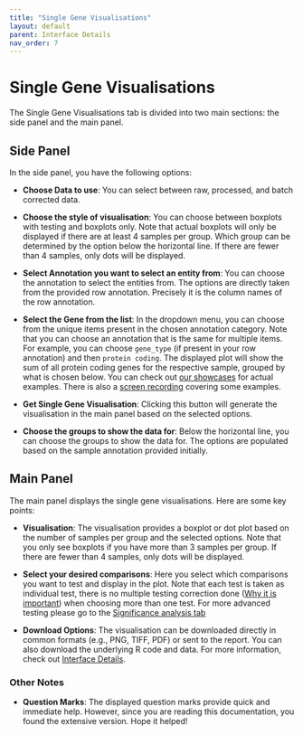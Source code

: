 ```yaml
---
title: "Single Gene Visualisations"
layout: default
parent: Interface Details
nav_order: 7
---
```



# Single Gene Visualisations

The Single Gene Visualisations tab is divided into two main sections: the side panel and the main panel.

## Side Panel

In the side panel, you have the following options:

- **Choose Data to use**: You can select between raw, processed, and batch corrected data.

- **Choose the style of visualisation**: You can choose between boxplots with testing and boxplots only. Note that actual boxplots will only be displayed if there are at least 4 samples per group. Which group can be determined by the option below the horizontal line. If there are fewer than 4 samples, only dots will be displayed.

- **Select Annotation you want to select an entity from**: You can choose the annotation to select the entities from. The options are directly taken from the provided row annotation. Precisely it is the column names of the row annotation.

- **Select the Gene from the list**: In the dropdown menu, you can choose from the unique items present in the chosen annotation category. Note that you can choose an annotation that is the same for multiple items. For example, you can choose `gene_type` (if present in your row annotation) and then `protein coding`. The displayed plot will show the sum of all protein coding genes for the respective sample, grouped by what is chosen below. You can check out [our showcases](../showcases.md) for actual examples. There is also a [screen recording](../screen_recording.md) covering some examples.

- **Get Single Gene Visualisation**: Clicking this button will generate the visualisation in the main panel based on the selected options.

- **Choose the groups to show the data for**: Below the horizontal line, you can choose the groups to show the data for. The options are populated based on the sample annotation provided initially.

## Main Panel

The main panel displays the single gene visualisations. Here are some key points:

- **Visualisation**: The visualisation provides a boxplot or dot plot based on the number of samples per group and the selected options. Note that you only see boxplots if you have more than 3 samples per group. If there are fewer than 4 samples, only dots will be displayed.
- **Select your desired comparisons**: Here you select which comparisons you want to test and display in the plot. Note that each test is taken as individual test, there is no multiple testing correction done \([Why it is important](https://www.nature.com/articles/nbt1209-1135)\) when choosing more than one test. For more advanced testing please go to the [Significance analysis tab](significance-analysis.md)


- **Download Options**: The visualisation can be downloaded directly in common formats (e.g., PNG, TIFF, PDF) or sent to the report. You can also download the underlying R code and data. For more information, check out [Interface Details](../interface-details.md).

### Other Notes

- **Question Marks**: The displayed question marks provide quick and immediate help. However, since you are reading this documentation, you found the extensive version. Hope it helped!
